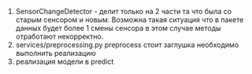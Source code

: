 1. SensorChangeDetector - делит только на 2 части та что была со старым сенсором и новым. Возможна такая ситуация что в пакете данных будет более 1 смены сенсора в этом случае методы отработают некорректно.
2. services/preprocessing.py preprocess стоит заглушка необходимо выполнить реализацию
3. реализация модели в predict
